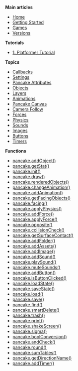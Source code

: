 **Main articles**
  - [Home](http://mightypancake.games)
  - [Getting Started](http://mightypancake.games/#/tutorials/Getting_Started)
  - [Games](http://mightypancake.games/#/games)
  - [Versions](http://mightypancake.games/#/versions)

**Tutorials**
  - [1. Platformer Tutorial](http://mightypancake.games/#/tutorials/platformer)

**Topics**
  - [Callbacks](http://mightypancake.games/#/documentation/topics/callbacks)
  - [Settings](http://mightypancake.games/#/documentation/topics/settings)
  - [Pancake Attributes](http://mightypancake.games/#/documentation/topics/pancake_attributes)
  - [Objects](http://mightypancake.games/#/documentation/topics/objects)
  - [Layers](http://mightypancake.games/#/documentation/topics/layers)
  - [Animations](http://mightypancake.games/#/documentation/topics/animations)
  - [Pancake Canvas](http://mightypancake.games/#/documentation/topics/pancake_canvas)
  - [Camera Follow](http://mightypancake.games/#/documentation/topics/camera_follow)
  - [Forces](http://mightypancake.games/#/documentation/topics/forces)
  - [Physics](http://mightypancake.games/#/documentation/topics/physics)
  - [Sounds](http://mightypancake.games/#/documentation/topics/sounds)
  - [Images](http://mightypancake.games/#/documentation/topics/images)
  - [Buttons](http://mightypancake.games/#/documentation/topics/buttons)
  - [Timers](http://mightypancake.games/#/documentation/topics/timers)

**Functions**
  - [pancake.addObject()](http://mightypancake.games/#/documentation/functions/pancake.addObject())
  - [pancake.getStat()](http://mightypancake.games/#/documentation/functions/pancake.getStat())
  - [pancake.init()](http://mightypancake.games/#/documentation/functions/pancake.init())
  - [pancake.draw()](http://mightypancake.games/#/documentation/functions/pancake.draw())
  - [pancake.renderedObjects()](http://mightypancake.games/#/documentation/functions/pancake.renderedObjects())
  - [pancake.changeAnimation()](http://mightypancake.games/#/documentation/functions/pancake.changeAnimation())
  - [pancake.addAnimation()](http://mightypancake.games/#/documentation/functions/pancake.addAnimation())
  - [pancake.getFacingObjects()](http://mightypancake.games/#/documentation/functions/pancake.getFacingObjects())
  - [pancake.facing()](http://mightypancake.games/#/documentation/functions/pancake.facing())
  - [pancake.applyPhysics()](http://mightypancake.games/#/documentation/functions/pancake.applyPhysics())
  - [pancake.addForce()](http://mightypancake.games/#/documentation/functions/pancake.addForce())
  - [pancake.applyForce()](http://mightypancake.games/#/documentation/functions/pancake.applyForce())
  - [pancake.opposite()](http://mightypancake.games/#/documentation/functions/pancake.opposite())
  - [pancake.collisionCheck()](http://mightypancake.games/#/documentation/functions/pancake.collisionCheck())
  - [pancake.getSurfaceContact()](http://mightypancake.games/#/documentation/functions/pancake.getSurfaceContact())
  - [pancake.addFolder()](http://mightypancake.games/#/documentation/functions/pancake.addFolder())
  - [pancake.addAssets()](http://mightypancake.games/#/documentation/functions/pancake.addAssets())
  - [pancake.addImage()](http://mightypancake.games/#/documentation/functions/pancake.addImage())
  - [pancake.addSound()](http://mightypancake.games/#/documentation/functions/pancake.addSound())
  - [pancake.playSound()](http://mightypancake.games/#/documentation/functions/pancake.playSound())
  - [pancake.muteSounds()](http://mightypancake.games/#/documentation/functions/pancake.playSound())
  - [pancake.addButton()](http://mightypancake.games/#/documentation/functions/pancake.addButton())
  - [pancake.isButtonClicked()](http://mightypancake.games/#/documentation/functions/pancake.isButtonClicked())
  - [pancake.loadState()](http://mightypancake.games/#/documentation/functions/pancake.loadState())
  - [pancake.saveState()](http://mightypancake.games/#/documentation/functions/pancake.saveState())
  - [pancake.load()](http://mightypancake.games/#/documentation/functions/pancake.load())
  - [pancake.save()](http://mightypancake.games/#/documentation/functions/pancake.save())
  - [pancake.find()](http://mightypancake.games/#/documentation/functions/pancake.find())
  - [pancake.smartDelete()](http://mightypancake.games/#/documentation/functions/pancake.smartDelete())
  - [pancake.trash()](http://mightypancake.games/#/documentation/functions/pancake.trash())
  - [pancake.print()](http://mightypancake.games/#/documentation/functions/pancake.print())
  - [pancake.shakeScreen()](http://mightypancake.games/#/documentation/functions/pancake.shakeScreen())
  - [pancake.sigma()](http://mightypancake.games/#/documentation/functions/pancake.sigma())
  - [pancake.boolConversion()](http://mightypancake.games/#/documentation/functions/pancake.boolConversion())
  - [pancake.andCheck()](http://mightypancake.games/#/documentation/functions/pancake.andCheck())
  - [pancake.round()](http://mightypancake.games/#/documentation/functions/pancake.round())
  - [pancake.sumTables()](http://mightypancake.games/#/documentation/functions/pancake.sumTables())
  - [pancake.getDirectionName()](http://mightypancake.games/#/documentation/functions/pancake.getDirectionName())
  - [pancake.addTimer()](http://mightypancake.games/#/documentation/functions/pancake.addTimer())
